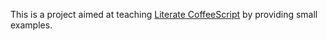 This is a project aimed at teaching [Literate CoffeeScript](http://coffeescript.org/#literate) by providing small examples.